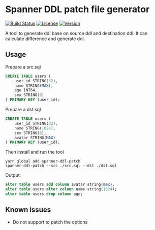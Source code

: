 # Spanner DDL patch file generator

[![Build Status](https://img.shields.io/travis/cuberl/spanner-ddl-patch)](https://travis-ci.org/CuberL/spanner-ddl-patch)
[![License](https://img.shields.io/github/license/cuberl/spanner-ddl-patch?color=blue)](https://github.com/CuberL/spanner-ddl-patch/blob/master/LICENSE)
[![Version](https://img.shields.io/npm/v/spanner-ddl-patch)](https://www.npmjs.com/package/spanner-ddl-patch)

A tool to generate ddl base on source ddl and destination ddl. It can calculate difference and generate ddl.

## Usage

Prepare a src.sql

```sql
CREATE TABLE users (
    user_id STRING(32),
    name STRING(MAX),
    age INT64,
    sex STRING(8)
) PRIMARY KEY (user_id);

```

Prepare a dst.sql
```sql
CREATE TABLE users (
    user_id STRING(32),
    name STRING(1024),
    sex STRING(8),
    avatar STRING(MAX)
) PRIMARY KEY (user_id);
```

Then install and run the tool

``` shell
yarn global add spanner-ddl-patch
spanner-ddl-patch --src ./src.sql --dst ./dst.sql
```

Output: 
``` sql
alter table users add column avatar string(max);
alter table users alter column name string(1024);
alter table users drop column age;
```

## Known issues
- Do not support to patch the options
